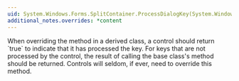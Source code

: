 ```yaml
---
uid: System.Windows.Forms.SplitContainer.ProcessDialogKey(System.Windows.Forms.Keys)
additional_notes.overrides: *content
---
```


<p>When overriding the <xref href="System.Windows.Forms.Control.ProcessDialogKey(System.Windows.Forms.Keys)"></xref> method in a derived class, a control should return `true` to indicate that it has processed the key. For keys that are not processed by the control, the result of calling the base class's <xref href="System.Windows.Forms.Control.ProcessDialogChar(System.Char)"></xref> method should be returned. Controls will seldom, if ever, need to override this method.</p>


